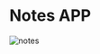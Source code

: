 # Notes APP
![notes](https://github.com/user-attachments/assets/18034742-e232-49d2-9dad-8b47d7d5b3fa)
